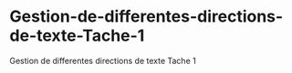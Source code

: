 # Gestion-de-differentes-directions-de-texte-Tache-1
Gestion de differentes directions de texte Tache 1
